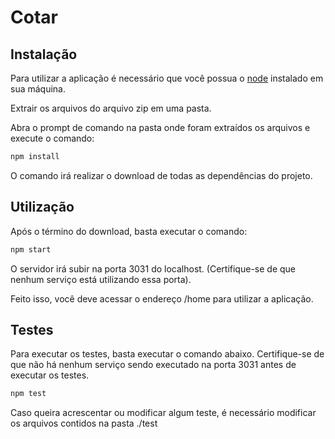 # Cotar

## Instalação

Para utilizar a aplicação é necessário que você possua o [node](https://nodejs.org/en/download/) instalado em sua máquina.

Extrair os arquivos do arquivo zip em uma pasta.

Abra o prompt de comando na pasta onde foram extraídos os arquivos e execute o comando: 

```bash
npm install
```

O comando irá realizar o download de todas as dependências do projeto.

## Utilização

Após o término do download, basta executar o comando:

```bash
npm start
```

O servidor irá subir na porta 3031 do localhost. (Certifique-se de que nenhum serviço está utilizando essa porta).

Feito isso, você deve acessar o endereço /home para utilizar a aplicação.

## Testes

Para executar os testes, basta executar o comando abaixo. Certifique-se de que não há nenhum serviço sendo executado na porta 3031 antes de executar os testes.

```bash
npm test
```

Caso queira acrescentar ou modificar algum teste, é necessário modificar os arquivos contidos na pasta ./test

